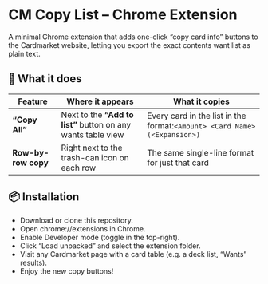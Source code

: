 # CM Copy List – Chrome Extension
A minimal Chrome extension that adds one-click “copy card info” buttons to the Cardmarket website, letting you export the exact contents  want list as plain text.

## 🚀 What it does
| Feature             | Where it appears                                       | What it copies                                                                |
| ------------------- | ------------------------------------------------------ | ----------------------------------------------------------------------------- |
| **“Copy All”**      | Next to the **“Add to list”** button on any wants table view | Every card in the list in the format:`<Amount> <Card Name> (<Expansion>)`     |
| **Row-by-row copy** | Right next to the trash-can icon on each row           | The same single-line format for just that card                                |

## 📦 Installation
- Download or clone this repository.
- Open chrome://extensions in Chrome.
- Enable Developer mode (toggle in the top-right).
- Click “Load unpacked” and select the extension folder.
- Visit any Cardmarket page with a card table (e.g. a deck list, “Wants” results).
- Enjoy the new copy buttons!

